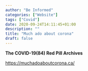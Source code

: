 ```yaml
---
author: "Be Informed"
categories: ["Website"]
tags: ["Covid"]
date: 2020-09-24T14:11:45+01:00
description: ""
title: "Much ado about corona"
draft: false
---
```


**The COVID-19(84) Red Pill Archives**

https://muchadoaboutcorona.ca/
